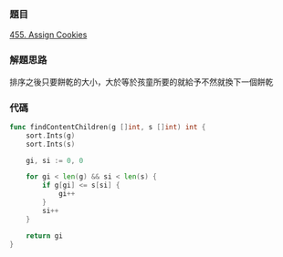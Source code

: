 ### 題目

[455. Assign Cookies](https://leetcode.com/problems/assign-cookies/description/)

### 解題思路

排序之後只要餅乾的大小，大於等於孩童所要的就給予不然就換下一個餅乾

### 代碼

```go
func findContentChildren(g []int, s []int) int {
	sort.Ints(g)
	sort.Ints(s)

	gi, si := 0, 0

	for gi < len(g) && si < len(s) {
		if g[gi] <= s[si] {
			gi++
		}
		si++
	}

	return gi
}
```
